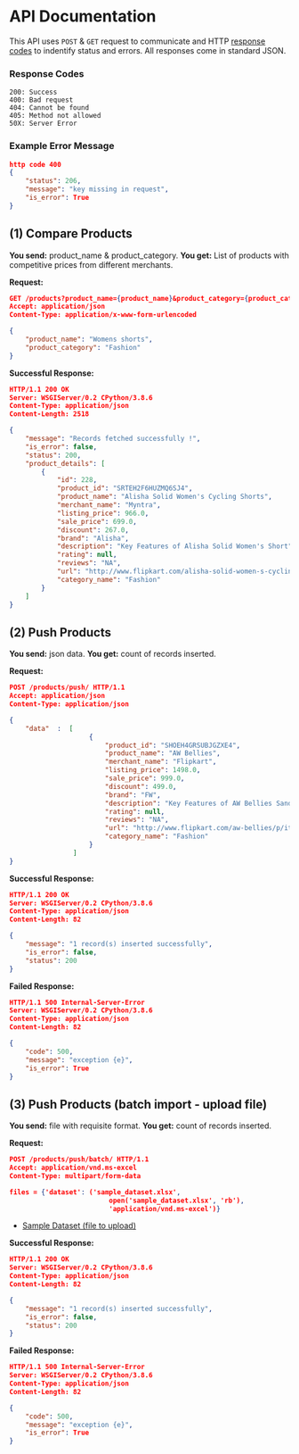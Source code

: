 # API Documentation
This API uses `POST` & ``GET`` request to communicate and HTTP [response codes](https://en.wikipedia.org/wiki/List_of_HTTP_status_codes) to indentify status and errors. All responses come in standard JSON. 
### Response Codes
```
200: Success
400: Bad request
404: Cannot be found
405: Method not allowed
50X: Server Error
```

### Example Error Message
```json
http code 400
{
    "status": 206,
    "message": "key missing in request",
    "is_error": True
}
```

## (1) Compare Products
**You send:**  product_name & product_category.
**You get:** List of products with competitive prices from different merchants.

**Request:**
```json
GET /products?product_name={product_name}&product_category={product_category} HTTP/1.1
Accept: application/json
Content-Type: application/x-www-form-urlencoded

{
    "product_name": "Womens shorts",
    "product_category": "Fashion" 
}
```
**Successful Response:**
```json
HTTP/1.1 200 OK
Server: WSGIServer/0.2 CPython/3.8.6
Content-Type: application/json
Content-Length: 2518

{
    "message": "Records fetched successfully !",
    "is_error": false,
    "status": 200,
    "product_details": [
        {
            "id": 228,
            "product_id": "SRTEH2F6HUZMQ6SJ4",
            "product_name": "Alisha Solid Women's Cycling Shorts",
            "merchant_name": "Myntra",
            "listing_price": 966.0,
            "sale_price": 699.0,
            "discount": 267.0,
            "brand": "Alisha",
            "description": "Key Features of Alisha Solid Women's Short",
            "rating": null,
            "reviews": "NA",
            "url": "http://www.flipkart.com/alisha-solid-women-s-cycling-shorts/p/itmeh2f6sdgah2pq?pid=SRTEH2F6HUZMQ6SJ",
            "category_name": "Fashion"
        }
    ]
}
```

## (2) Push Products
**You send:**  json data.
**You get:** count of records inserted.

**Request:**
```json
POST /products/push/ HTTP/1.1
Accept: application/json
Content-Type: application/json

{
    "data"  :  [
                    {
                        "product_id": "SHOEH4GRSUBJGZXE4",
                        "product_name": "AW Bellies",
                        "merchant_name": "Flipkart",
                        "listing_price": 1498.0,
                        "sale_price": 999.0,
                        "discount": 499.0,
                        "brand": "FW",
                        "description": "Key Features of AW Bellies Sandals Wedges Heel Casuals,AW Bellies Price: Rs. 499 Material: Synthetic Lifestyle: Casual Heel Type: Wedge Warranty Type: Manufacturer Product Warranty against manufacturing defects: 30 days Care....",
                        "rating": null,
                        "reviews": "NA",
                        "url": "http://www.flipkart.com/aw-bellies/p/itmeh4grgfbkexnt?pid=SHOEH4GRSUBJGZXE",
                        "category_name": "Fashion"
                    }
                ]
}
```

**Successful Response:**
```json
HTTP/1.1 200 OK
Server: WSGIServer/0.2 CPython/3.8.6
Content-Type: application/json
Content-Length: 82

{
    "message": "1 record(s) inserted successfully",
    "is_error": false,
    "status": 200
}

```

**Failed Response:**
```json
HTTP/1.1 500 Internal-Server-Error
Server: WSGIServer/0.2 CPython/3.8.6
Content-Type: application/json
Content-Length: 82

{
    "code": 500,
    "message": "exception {e}",
    "is_error": True
}
``` 

## (3) Push Products (batch import - upload file)
**You send:**  file with requisite format.
**You get:** count of records inserted.

**Request:**
```json
POST /products/push/batch/ HTTP/1.1
Accept: application/vnd.ms-excel
Content-Type: multipart/form-data

files = {'dataset': ('sample_dataset.xlsx',
                         open('sample_dataset.xlsx', 'rb'),
                         'application/vnd.ms-excel')}

```
* [Sample Dataset (file to upload)](/compare_products/products/tests/sample_dataset.xlsx)


**Successful Response:**
```json
HTTP/1.1 200 OK
Server: WSGIServer/0.2 CPython/3.8.6
Content-Type: application/json
Content-Length: 82

{
    "message": "1 record(s) inserted successfully",
    "is_error": false,
    "status": 200
}

```

**Failed Response:**
```json
HTTP/1.1 500 Internal-Server-Error
Server: WSGIServer/0.2 CPython/3.8.6
Content-Type: application/json
Content-Length: 82

{
    "code": 500,
    "message": "exception {e}",
    "is_error": True
}
``` 